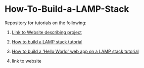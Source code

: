# How-To-Build-a-LAMP-Stack
Repository for tutorials on the following:

1. [Link to Website describing project](https://kyrrahnork.github.io/How-To-Build-a-LAMP-Stack/)
2. [How to build a LAMP stack tutorial](https://docs.google.com/document/d/1NF2ehseKGRpVk-6hrGBv86vOpAvTNPz52KdOtTBgpLI/edit?usp=sharing)
3. [How to build a 'Hello World' web app on a LAMP stack tutorial](https://docs.google.com/document/d/1OrnLJupKymUdUaVKRkQyIJXHkMOevvPzhg0l425jyaw/edit?usp=sharing)

1. link to website
